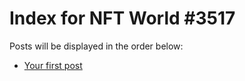 # Index for NFT World #3517
Posts will be displayed in the order below:

- [Your first post](./001-first.md)

